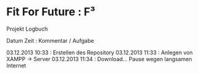 Fit For Future : F³
====

Projekt Logbuch

Datum       Zeit  : Kommentar / Aufgabe

03.12.2013  10:33 : Erstellen des Repository
03.12.2013  11:33 : Anlegen von XAMPP -> Server
03.12.2013  11:34 : Download... Pause wegen langsamen Internet
